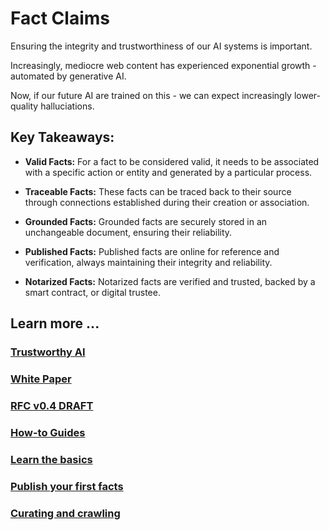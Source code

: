 # Fact Claims

Ensuring the integrity and trustworthiness of our AI systems is important. 

Increasingly, mediocre web content has experienced exponential growth - automated by generative AI. 

Now, if our future AI are trained on this - we can expect increasingly lower-quality halluciations.

## Key Takeaways:

- **Valid Facts:** For a fact to be considered valid, it needs to be associated with a specific action or entity and generated by a particular process.

- **Traceable Facts:** These facts can be traced back to their source through connections established during their creation or association.

- **Grounded Facts:** Grounded facts are securely stored in an unchangeable document, ensuring their reliability.

- **Published Facts:** Published facts are online for reference and verification, always maintaining their integrity and reliability.

- **Notarized Facts:** Notarized facts are verified and trusted, backed by a smart contract, or digital trustee.

## Learn more ...

### [Trustworthy AI](./www/content/trust/index.md)

### [White Paper](./www/content/paper/index.md)

### [RFC v0.4 DRAFT](./www/content/rfc/draft.md)

### [How-to Guides](./www/content/howto/index.md)

### [Learn the basics](./www/content/howto/begin.md)

### [Publish your first facts](./www/content/howto/fact.claims.md)

### [Curating and crawling](./www/content/howto/crawling.md)